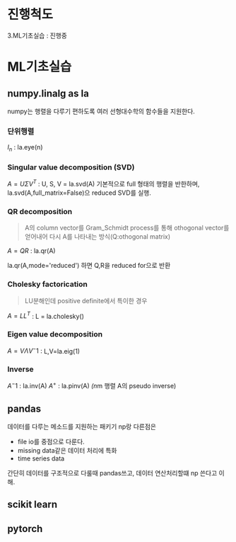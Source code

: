 # 진행척도
3.ML기초실습 : 진행중



# ML기초실습

## numpy.linalg as la
numpy는 행렬을 다루기 편하도록 여러 선형대수학의 함수들을 지원한다.

### 단위행렬
$I_n$ : la.eye(n)


### Singular value decomposition (SVD)
>  

$A=U \Sigma V^T$ : U, S, V = la.svd(A)
기본적으로 full 형태의 행렬을 반한하며, la.svd(A,full_matrix=False)으 reduced SVD를 실행.


### QR decomposition
> A의 column vector를 Gram_Schmidt process를 통해 othogonal vector를 얻어내어 다시 A를 나타내는 방식(Q:othogonal matrix)

$A=QR$ : la.qr(A)

la.qr(A,mode='reduced') 하면 Q,R을 reduced for으로 반환


### Cholesky factorication
> LU분해인데 positive definite에서 특이한 경우

$A=LL^T$ : L = la.cholesky()


### Eigen value decomposition
> 

$A=V \Lambda V^-1$ : L,V=la.eig(1)


### Inverse

$A^-1$ : la.inv(A)
$A^+$ : la.pinv(A) *(n*m 행렬 A의 pseudo inverse)









## pandas
데이터를 다루는 메소드를 지원하는 패키기
np랑 다른점은
* file io를 중점으로 다룬다.
* missing data같은 데이터 처리에 특화
* time series data

간단히 데이터를 구조적으로 다룰때 pandas쓰고, 데이터 연산처리할떄 np 쓴다고 이해.


## scikit learn

## pytorch
